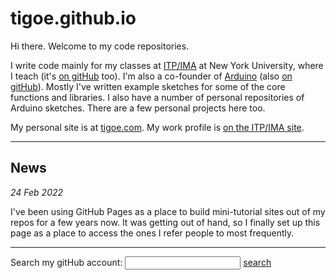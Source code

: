 # tigoe.github.io

Hi there. Welcome to my code repositories.

I write code mainly for my classes at [ITP/IMA](https://itp.nyu.edu) at New York University, where I teach (it's [on gitHub](https://github.com/itpnyu) too).  I'm also a co-founder of [Arduino](https://www.arduino.cc) (also [on gitHub](https://github.com/arduino)). Mostly I've written example sketches for some of the core functions and libraries. I also have a number of personal repositories of Arduino sketches. There are a few personal projects here too.

My personal site is at [tigoe.com](https://tigoe.com). My work profile is [on the ITP/IMA site](https://tisch.nyu.edu/about/directory/itp/3558397). 

 -----

## News

 _24 Feb 2022_

I've been using GitHub Pages as a place to build mini-tutorial sites out of my repos for a few years now. It was getting out of hand, so I finally set up this page as a place to access the ones I refer people to most frequently. 

----
 Search my gitHub account:
  <input type="text" id="searchbox" onchange="search();">
  <a href="https://google.com"  id="searcher" class="button">search</a>

  
  <script>

    function search() {
      let url = 'https://github.com/search?q=user%3Atigoe+';
      let term = document.getElementById('searchbox').value;
      url += term;
      url += "&type=code";
      let mySearchLink = document.getElementById("searcher");
      mySearchLink.href = url;
      mySearchLink.target = "_blank";
      mySearchLink.click();
     
    }
  </script>